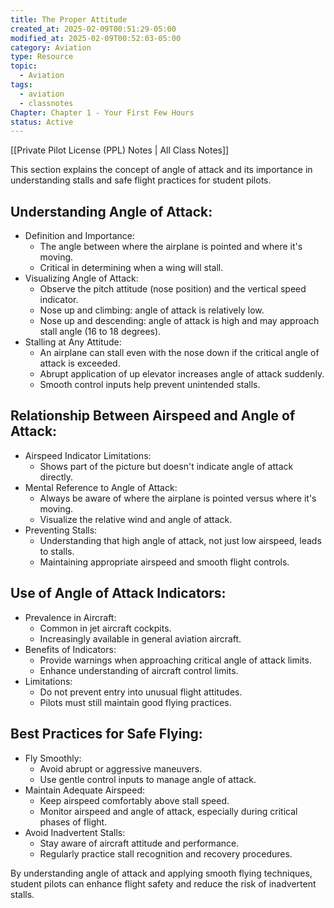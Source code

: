```yaml
---
title: The Proper Attitude
created_at: 2025-02-09T00:51:29-05:00
modified_at: 2025-02-09T00:52:03-05:00
category: Aviation
type: Resource
topic:
  - Aviation
tags:
  - aviation
  - classnotes
Chapter: Chapter 1 - Your First Few Hours
status: Active
---
```

[[Private Pilot License (PPL) Notes | All Class Notes]]

This section explains the concept of angle of attack and its importance in understanding stalls and safe flight practices for student pilots.

## Understanding Angle of Attack:

- Definition and Importance:
    - The angle between where the airplane is pointed and where it's moving.
    - Critical in determining when a wing will stall.
- Visualizing Angle of Attack:
    - Observe the pitch attitude (nose position) and the vertical speed indicator.
    - Nose up and climbing: angle of attack is relatively low.
    - Nose up and descending: angle of attack is high and may approach stall angle (16 to 18 degrees).
- Stalling at Any Attitude:
    - An airplane can stall even with the nose down if the critical angle of attack is exceeded.
    - Abrupt application of up elevator increases angle of attack suddenly.
    - Smooth control inputs help prevent unintended stalls.

## Relationship Between Airspeed and Angle of Attack:

- Airspeed Indicator Limitations:
    - Shows part of the picture but doesn't indicate angle of attack directly.
- Mental Reference to Angle of Attack:
    - Always be aware of where the airplane is pointed versus where it's moving.
    - Visualize the relative wind and angle of attack.
- Preventing Stalls:
    - Understanding that high angle of attack, not just low airspeed, leads to stalls.
    - Maintaining appropriate airspeed and smooth flight controls.

## Use of Angle of Attack Indicators:

- Prevalence in Aircraft:
    - Common in jet aircraft cockpits.
    - Increasingly available in general aviation aircraft.
- Benefits of Indicators:
    - Provide warnings when approaching critical angle of attack limits.
    - Enhance understanding of aircraft control limits.
- Limitations:
    - Do not prevent entry into unusual flight attitudes.
    - Pilots must still maintain good flying practices.

## Best Practices for Safe Flying:

- Fly Smoothly:
    - Avoid abrupt or aggressive maneuvers.
    - Use gentle control inputs to manage angle of attack.
- Maintain Adequate Airspeed:
    - Keep airspeed comfortably above stall speed.
    - Monitor airspeed and angle of attack, especially during critical phases of flight.
- Avoid Inadvertent Stalls:
    - Stay aware of aircraft attitude and performance.
    - Regularly practice stall recognition and recovery procedures.

By understanding angle of attack and applying smooth flying techniques, student pilots can enhance flight safety and reduce the risk of inadvertent stalls.